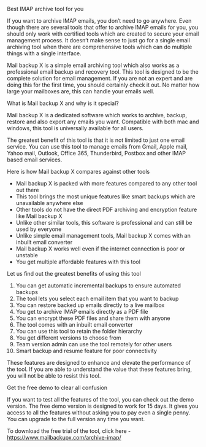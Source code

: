 Best IMAP archive tool for you

If you want to archive IMAP emails, you don’t need to go anywhere. Even though there are several tools that offer to archive IMAP emails for you, you should only work with certified tools which are created to secure your email management process. It doesn’t make sense to just go for a single email archiving tool when there are comprehensive tools which can do multiple things with a single interface. 

Mail backup X is a simple email archiving tool which also works as a professional email backup and recovery tool. This tool is designed to be the complete solution for email management. If you are not an expert and are doing this for the first time, you should certainly check it out. No matter how large your mailboxes are, this can handle your emails well. 

What is Mail backup X and why is it special?

Mail backup X is a dedicated software which works to archive, backup, restore and also export any emails you want. Compatible with both mac and windows, this tool is universally available for all users.

The greatest benefit of this tool is that it is not limited to just one email service. You can use this tool to manage emails from Gmail, Apple mail, Yahoo mail, Outlook, Office 365, Thunderbird, Postbox and other IMAP based email services. 

Here is how Mail backup X compares against other tools

-	Mail backup X is packed with more features compared to any other tool out there 
-	This tool brings the most unique features like smart backups which are unavailable anywhere else 
-	Other tools do not have the direct PDF archiving and encryption feature like Mail backup X 
-	Unlike other similar tools, this software is professional and can still be used by everyone 
-	Unlike simple email management tools, Mail backup X comes with an inbuilt email converter 
-	Mail backup X works well even if the internet connection is poor or unstable 
-	You get multiple affordable features with this tool 

Let us find out the greatest benefits of using this tool 

1.	You can get automatic incremental backups to ensure automated backups
2.	The tool lets you select each email item that you want to backup
3.	You can restore backed up emails directly to a live mailbox 
4.	You get to archive IMAP emails directly as a PDF file
5.	You can encrypt these PDF files and share them with anyone 
6.	The tool comes with an inbuilt email converter 
7.	You can use this tool to retain the folder hierarchy 
8.	You get different versions to choose from 
9.	Team version admin can use the tool remotely for other users 
10.	Smart backup and resume feature for poor connectivity 

These features are designed to enhance and elevate the performance of the tool. If you are able to understand the value that these features bring, you will not be able to resist this tool. 

Get the free demo to clear all confusion 

If you want to test all the features of the tool, you can check out the demo version. The free demo version is designed to work for 15 days. It gives you access to all the features without asking you to pay even a single penny. You can upgrade to the full version any time you want. 

To download the free trial of the tool, click here - https://www.mailbackupx.com/archive-imap/
